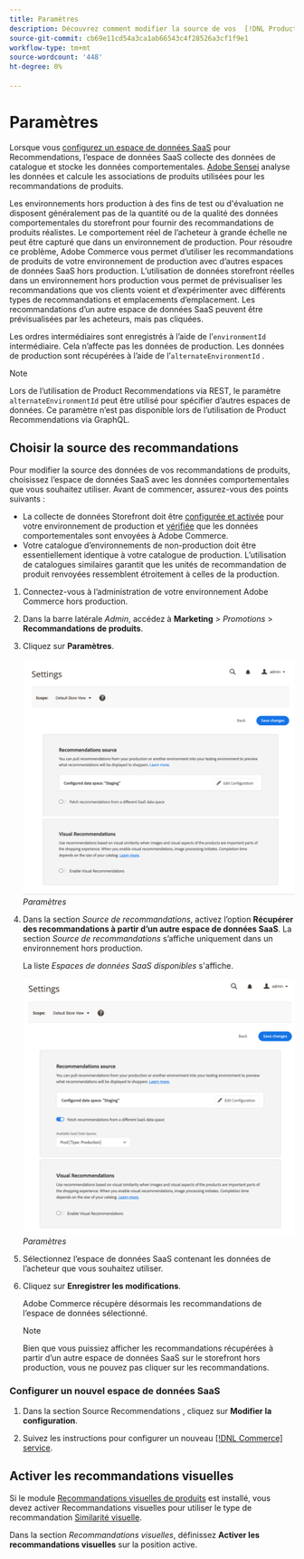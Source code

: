 ```yaml
---
title: Paramètres
description: Découvrez comment modifier la source de vos  [!DNL Product Recommendations]  et comment activer les recommandations visuelles.
source-git-commit: cb69e11cd54a3ca1ab66543c4f28526a3cf1f9e1
workflow-type: tm+mt
source-wordcount: '448'
ht-degree: 0%

---
```


# Paramètres

Lorsque vous [configurez un espace de données SaaS](../landing/saas.md#saas-configuration) pour Recommendations, l’espace de données SaaS collecte des données de catalogue et stocke les données comportementales. [Adobe Sensei](https://www.adobe.com/sensei.html) analyse les données et calcule les associations de produits utilisées pour les recommandations de produits.

Les environnements hors production à des fins de test ou d&#39;évaluation ne disposent généralement pas de la quantité ou de la qualité des données comportementales du storefront pour fournir des recommandations de produits réalistes. Le comportement réel de l’acheteur à grande échelle ne peut être capturé que dans un environnement de production. Pour résoudre ce problème, Adobe Commerce vous permet d’utiliser les recommandations de produits de votre environnement de production avec d’autres espaces de données SaaS hors production. L’utilisation de données storefront réelles dans un environnement hors production vous permet de prévisualiser les recommandations que vos clients voient et d’expérimenter avec différents types de recommandations et emplacements d’emplacement. Les recommandations d’un autre espace de données SaaS peuvent être prévisualisées par les acheteurs, mais pas cliquées.

Les ordres intermédiaires sont enregistrés à l’aide de l’`environmentId` intermédiaire. Cela n’affecte pas les données de production. Les données de production sont récupérées à l’aide de l’`alternateEnvironmentId` .

>[!NOTE]
>
>Lors de l’utilisation de Product Recommendations via REST, le paramètre `alternateEnvironmentId` peut être utilisé pour spécifier d’autres espaces de données. Ce paramètre n’est pas disponible lors de l’utilisation de Product Recommendations via GraphQL.

## Choisir la source des recommandations

Pour modifier la source des données de vos recommandations de produits, choisissez l’espace de données SaaS avec les données comportementales que vous souhaitez utiliser. Avant de commencer, assurez-vous des points suivants :

- La collecte de données Storefront doit être [configurée et activée](install-configure.md) pour votre environnement de production et [vérifiée](verify.md) que les données comportementales sont envoyées à Adobe Commerce.
- Votre catalogue d’environnements de non-production doit être essentiellement identique à votre catalogue de production. L’utilisation de catalogues similaires garantit que les unités de recommandation de produit renvoyées ressemblent étroitement à celles de la production.

1. Connectez-vous à l’administration de votre environnement Adobe Commerce hors production.

1. Dans la barre latérale _Admin_, accédez à **Marketing** > _Promotions_ > **Recommandations de produits**.

1. Cliquez sur **Paramètres**.

   ![paramètres de recommandation de produit](assets/settings.png)
   _Paramètres_

1. Dans la section _Source de recommandations_, activez l’option **Récupérer des recommandations à partir d’un autre espace de données SaaS**. La section _Source de recommandations_ s’affiche uniquement dans un environnement hors production.

   La liste _Espaces de données SaaS disponibles_ s&#39;affiche.

   ![paramètres de recommandation de produit](assets/settings-select-saas.png)
   _Paramètres_

1. Sélectionnez l’espace de données SaaS contenant les données de l’acheteur que vous souhaitez utiliser.

1. Cliquez sur **Enregistrer les modifications**.

   Adobe Commerce récupère désormais les recommandations de l’espace de données sélectionné.

   >[!NOTE]
   >
   > Bien que vous puissiez afficher les recommandations récupérées à partir d’un autre espace de données SaaS sur le storefront hors production, vous ne pouvez pas cliquer sur les recommandations.

### Configurer un nouvel espace de données SaaS

1. Dans la section Source Recommendations , cliquez sur **Modifier la configuration**.

1. Suivez les instructions pour configurer un nouveau [[!DNL Commerce] service](/help/landing/saas.md).

## Activer les recommandations visuelles

Si le module [Recommandations visuelles de produits](install-configure.md) est installé, vous devez activer Recommandations visuelles pour utiliser le type de recommandation [Similarité visuelle](type.md#visualsim).

Dans la section _Recommandations visuelles_, définissez **Activer les recommandations visuelles** sur la position active.
